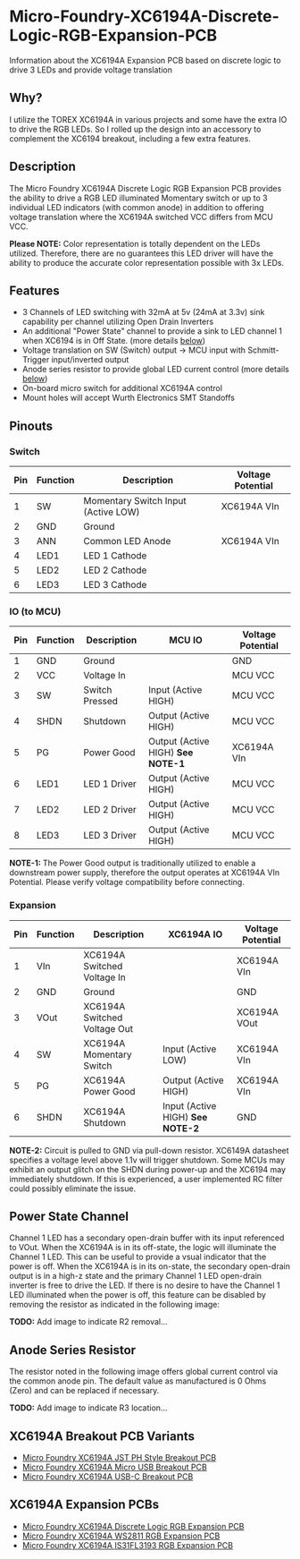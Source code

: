 # Micro-Foundry-XC6194A-Discrete-Logic-RGB-Expansion-PCB
Information about the XC6194A Expansion PCB based on discrete logic to drive 3 LEDs and provide voltage translation

## Why?
I utilize the TOREX XC6194A in various projects and some have the extra IO to drive the RGB LEDs. So I rolled up the design into an accessory to complement the XC6194 breakout, including a few extra features.

## Description
The Micro Foundry XC6194A Discrete Logic RGB Expansion PCB provides the ability to drive a RGB LED illuminated Momentary switch or up to 3 individual LED indicators (with common anode) in addition to offering voltage translation where the XC6194A switched VCC differs from MCU VCC. 

**Please NOTE:** Color representation is totally dependent on the LEDs utilized. Therefore, there are no guarantees this LED driver will have the ability to produce the accurate color representation possible with 3x LEDs.

## Features
- 3 Channels of LED switching with 32mA at 5v (24mA at 3.3v) sink capability per channel utilizing Open Drain Inverters 
- An additional "Power State" channel to provide a sink to LED channel 1 when XC6194 is in Off State. (more details [below](/README.md#power-state-channel))
- Voltage translation on SW (Switch) output -> MCU input with Schmitt-Trigger input/inverted output
- Anode series resistor to provide global LED current control (more details [below](/README.md#anode-series-resistor))
- On-board micro switch for additional XC6194A control
- Mount holes will accept Wurth Electronics SMT Standoffs

## Pinouts
### Switch

| Pin | Function | Description | Voltage Potential |
| --- | -------- | ----------- | ---------- |
| 1 | SW | Momentary Switch Input (Active LOW) | XC6194A VIn |
| 2 | GND | Ground | |
| 3 | ANN |Common LED Anode | XC6194A VIn |
| 4 | LED1 | LED 1 Cathode | |
| 5 | LED2 | LED 2 Cathode | |
| 6 | LED3 | LED 3 Cathode | |

### IO (to MCU)

| Pin | Function | Description | MCU IO | Voltage Potential |
| --- | -------- | ----------- | ------ | ---------- |
| 1 | GND | Ground | | GND |
| 2 | VCC | Voltage In | | MCU VCC |
| 3 | SW | Switch Pressed | Input (Active HIGH) | MCU VCC |
| 4 | SHDN | Shutdown | Output (Active HIGH) | MCU VCC |
| 5 | PG | Power Good | Output (Active HIGH) **See NOTE-1** | XC6194A VIn |
| 6 | LED1 | LED 1 Driver | Output (Active HIGH) | MCU VCC |
| 7 | LED2 | LED 2 Driver | Output (Active HIGH) | MCU VCC |
| 8 | LED3 | LED 3 Driver | Output (Active HIGH) | MCU VCC |

**NOTE-1:** The Power Good output is traditionally utilized to enable a downstream power supply, therefore the output operates at XC6194A VIn Potential. Please verify voltage compatibility before connecting.

### Expansion

| Pin | Function | Description | XC6194A IO | Voltage Potential |
| --- | -------- | ----------- | ---------- | ---------- |
| 1 | VIn | XC6194A Switched Voltage In | | XC6194A VIn |
| 2 | GND | Ground | | GND |
| 3 | VOut | XC6194A Switched Voltage Out | | XC6194A VOut |
| 4 | SW | XC6194A Momentary Switch | Input (Active LOW) | XC6194A VIn |
| 5 | PG | XC6194A Power Good | Output (Active HIGH) | XC6194A VIn |
| 6 | SHDN | XC6194A Shutdown | Input (Active HIGH) **See NOTE-2** | GND |

**NOTE-2:** Circuit is pulled to GND via pull-down resistor. XC6149A datasheet specifies a voltage level above 1.1v will trigger shutdown. Some MCUs may exhibit an output glitch on the SHDN during power-up and the XC6194 may immediately shutdown. If this is experienced, a user implemented RC filter could possibly eliminate the issue.

## Power State Channel
Channel 1 LED has a secondary open-drain buffer with its input referenced to VOut. When the XC6194A is in its off-state, the logic will illuminate the Channel 1 LED. This can be useful to provide a vsual indicator that the power is off. When the XC6194A is in its on-state, the secondary open-drain output is in a high-z state and the primary Channel 1 LED open-drain inverter is free to drive the LED. If there is no desire to have the Channel 1 LED illuminated when the power is off, this feature can be disabled by removing the resistor as indicated in the following image:

**TODO:** Add image to indicate R2 removal...

## Anode Series Resistor
The resistor noted in the following image offers global current control via the common anode pin. The default value as manufactured is 0 Ohms (Zero) and can be replaced if necessary.

**TODO:** Add image to indicate R3 location...

## XC6194A Breakout PCB Variants
- [Micro Foundry XC6194A JST PH Style Breakout PCB](https://github.com/microfoundry/MicroFoundry-XC6194A-PH-Breakout-PCB)
- [Micro Foundry XC6194A Micro USB Breakout PCB](https://github.com/microfoundry/MicroFoundry-XC6194A-Micro-USB-Breakout-PCB)
- [Micro Foundry XC6194A USB-C Breakout PCB](https://github.com/microfoundry/MicroFoundry-XC6194A-USB-C-Breakout-PCB)

## XC6194A Expansion PCBs
- [Micro Foundry XC6194A Discrete Logic RGB Expansion PCB](https://github.com/microfoundry/MicroFoundry-XC6194A-Discrete-Expansion-PCB)
- [Micro Foundry XC6194A WS2811 RGB Expansion PCB](https://github.com/microfoundry/MicroFoundry-XC6194A-WS2811-Expansion-PCB)
- [Micro Foundry XC6194A IS31FL3193 RGB Expansion PCB](https://github.com/microfoundry/MicroFoundry-XC6194A-IS31FL3193-Expansion-PCB)
